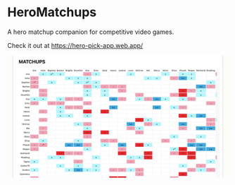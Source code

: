 # HeroMatchups

A hero matchup companion for competitive video games.

Check it out at https://hero-pick-app.web.app/


![](client/public/heropick-screenshot1.png)

